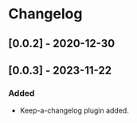 # Changelog

## [0.0.2] - 2020-12-30

## [0.0.3] - 2023-11-22

### Added

- Keep-a-changelog plugin added.
